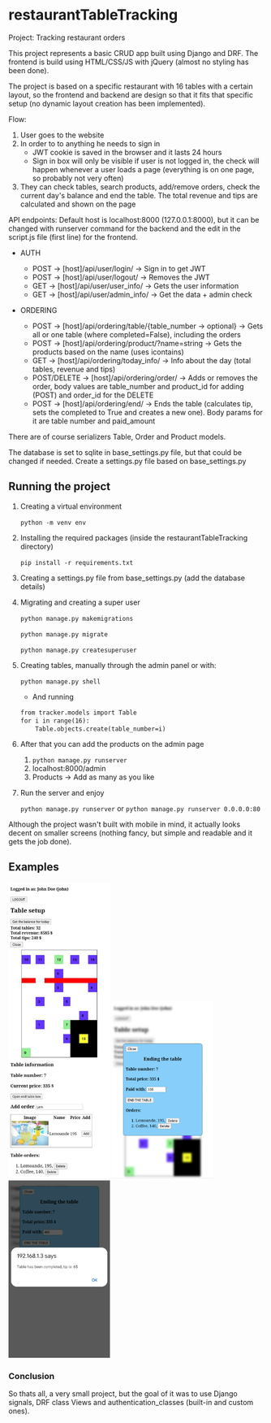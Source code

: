 # restaurantTableTracking
Project: Tracking restaurant orders

This project represents a basic CRUD app built using Django and DRF.
The frontend is build using HTML/CSS/JS with jQuery (almost no styling has been done).

The project is based on a specific restaurant with 16 tables with a certain layout, so the frontend and backend are design so that it fits that specific setup (no dynamic layout creation has been implemented).

Flow:

1. User goes to the website
2. In order to to anything he needs to sign in
    - JWT cookie is saved in the browser and it lasts 24 hours
    - Sign in box will only be visible if user is not logged in, the check will happen whenever a user loads a page (everything is on one page, so probably not very often)
3. They can check tables, search products, add/remove orders, check the current day's balance and end the table. The total revenue and tips are calculated and shown on the page


API endpoints:
Default host is localhost:8000 (127.0.0.1:8000), but it can be changed with runserver command for the backend and the edit in the script.js file (first line) for the frontend.

- AUTH
    - POST -> [host]/api/user/login/ -> Sign in to get JWT
    - POST -> [host]/api/user/logout/ -> Removes the JWT
    - GET -> [host]/api/user/user_info/ -> Gets the user information
    - GET -> [host]/api/user/admin_info/ -> Get the data + admin check

- ORDERING
    - POST -> [host]/api/ordering/table/{table_number -> optional} -> Gets all or one table (where completed=False), including the orders
    - POST -> [host]/api/ordering/product/?name=string -> Gets the products based on the name (uses icontains)
    - GET -> [host]/api/ordering/today_info/ -> Info about the day (total tables, revenue and tips)
    - POST/DELETE -> [host]/api/ordering/order/ -> Adds or removes the order, body values are table_number and product_id for adding (POST) and order_id for the DELETE
    - POST -> [host]/api/ordering/end/ -> Ends the table (calculates tip, sets the completed to True and creates a new one). Body params for it are table number and paid_amount


There are of course serializers Table, Order and Product models.

The database is set to sqlite in base_settings.py file, but that could be changed if needed. Create a settings.py file based on base_settings.py

## Running the project

1. Creating a virtual environment

    `python -m venv env`
2. Installing the required packages (inside the restaurantTableTracking directory)

    `pip install -r requirements.txt`
3. Creating a settings.py file from base_settings.py (add the database details)
4. Migrating and creating a super user

    `python manage.py makemigrations`

    `python manage.py migrate`

    `python manage.py createsuperuser`
5. Creating tables, manually through the admin panel or with:

    `python manage.py shell`
    - And running   
    ```
    from tracker.models import Table
    for i in range(16):
        Table.objects.create(table_number=i)
    ```
6. After that you can add the products on the admin page
    1. `python manage.py runserver`
    2. localhost:8000/admin
    3. Products -> Add as many as you like
7. Run the server and enjoy

    `python manage.py runserver` or `python manage.py runserver 0.0.0.0:80`

Although the project wasn't built with mobile in mind, it actually looks decent on smaller screens (nothing fancy, but simple and readable and it gets the job done).

## Examples

<!-- ![Homepage](images/frontpage.jpg | width=100px) -->
<kbd><img src="images/frontpage.jpg" width="200"></kbd>
<kbd><img src="images/end_table.png" width="200"></kbd>
<kbd><img src="images/completed.png" width="200"></kbd>
<!-- ![End table](images/end_table.png) -->
<!-- ![Completed](images/completed.png) -->


### Conclusion
So thats all, a very small project, but the goal of it was to use Django signals, DRF class Views and authentication_classes (built-in and custom ones).


